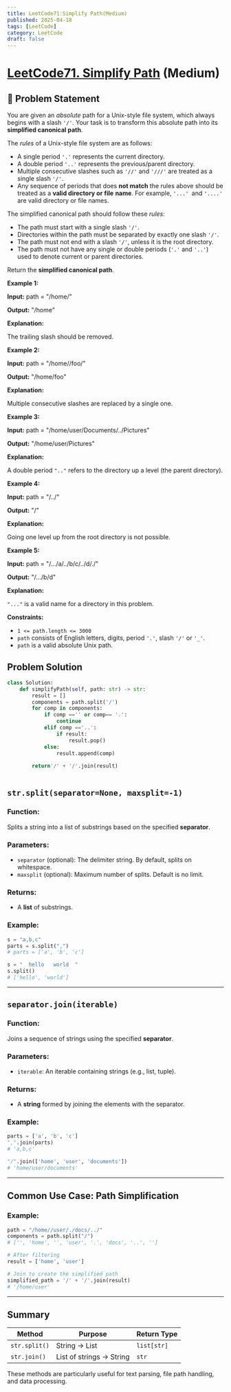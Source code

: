 ```yaml
---
title: LeetCode71:Simplify Path(Medium)
published: 2025-04-18
tags: [LeetCode]
category: LeetCode
draft: false
---
```


# [LeetCode71. Simplify Path](https://leetcode.com/problems/simplify-path/) (Medium)

## 📝 Problem Statement

You are given an *absolute* path for a Unix-style file system, which always begins with a slash `'/'`. Your task is to transform this absolute path into its **simplified canonical path**.

The *rules* of a Unix-style file system are as follows:

- A single period `'.'` represents the current directory.
- A double period `'..'` represents the previous/parent directory.
- Multiple consecutive slashes such as `'//'` and `'///'` are treated as a single slash `'/'`.
- Any sequence of periods that does **not match** the rules above should be treated as a **valid directory or** **file** **name**. For example, `'...' `and `'....'` are valid directory or file names.

The simplified canonical path should follow these *rules*:

- The path must start with a single slash `'/'`.
- Directories within the path must be separated by exactly one slash `'/'`.
- The path must not end with a slash `'/'`, unless it is the root directory.
- The path must not have any single or double periods (`'.'` and `'..'`) used to denote current or parent directories.

Return the **simplified canonical path**.

 

**Example 1:**

**Input:** path = "/home/"

**Output:** "/home"

**Explanation:**

The trailing slash should be removed.

**Example 2:**

**Input:** path = "/home//foo/"

**Output:** "/home/foo"

**Explanation:**

Multiple consecutive slashes are replaced by a single one.

**Example 3:**

**Input:** path = "/home/user/Documents/../Pictures"

**Output:** "/home/user/Pictures"

**Explanation:**

A double period `".."` refers to the directory up a level (the parent directory).

**Example 4:**

**Input:** path = "/../"

**Output:** "/"

**Explanation:**

Going one level up from the root directory is not possible.

**Example 5:**

**Input:** path = "/.../a/../b/c/../d/./"

**Output:** "/.../b/d"

**Explanation:**

`"..."` is a valid name for a directory in this problem.

 

**Constraints:**

- `1 <= path.length <= 3000`
- `path` consists of English letters, digits, period `'.'`, slash `'/'` or `'_'`.
- `path` is a valid absolute Unix path.

## Problem Solution

```python
class Solution:
    def simplifyPath(self, path: str) -> str:
        result = []
        components = path.split('/')
        for comp in components:
            if comp =='' or comp== '.':
                continue
            elif comp =='..':
                if result:
                    result.pop()
            else:
                result.append(comp)
        
        return'/' + '/'.join(result)
        
```

##  `str.split(separator=None, maxsplit=-1)`

### Function:

Splits a string into a list of substrings based on the specified **separator**.

### Parameters:

- `separator` (optional): The delimiter string. By default, splits on whitespace.
- `maxsplit` (optional): Maximum number of splits. Default is no limit.

### Returns:

- A **list** of substrings.

### Example:

```python
s = "a,b,c"
parts = s.split(",")
# parts = ['a', 'b', 'c']
```

```python
s = "  hello   world  "
s.split()
# ['hello', 'world']
```

---

## `separator.join(iterable)`

### Function:

Joins a sequence of strings using the specified **separator**.

### Parameters:

- `iterable`: An iterable containing strings (e.g., list, tuple).

### Returns:

- A **string** formed by joining the elements with the separator.

### Example:

```python
parts = ['a', 'b', 'c']
",".join(parts)
# 'a,b,c'
```

```python
"/".join(['home', 'user', 'documents'])
# 'home/user/documents'
```

---

## Common Use Case: Path Simplification

### Example:

```python
path = "/home//user/./docs/../"
components = path.split("/")  
# ['', 'home', '', 'user', '.', 'docs', '..', '']

# After filtering
result = ['home', 'user']

# Join to create the simplified path
simplified_path = '/' + '/'.join(result)
# '/home/user'
```

---

## Summary

| Method        | Purpose                  | Return Type |
| ------------- | ------------------------ | ----------- |
| `str.split()` | String → List            | `list[str]` |
| `str.join()`  | List of strings → String | `str`       |

These methods are particularly useful for text parsing, file path handling, and data processing.
